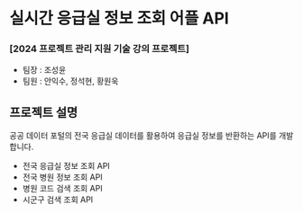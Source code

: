 # 실시간 응급실 정보 조회 어플 API
### [2024 프로젝트 관리 지원 기술 강의 프로젝트]

- 팀장 : 조성윤 
- 팀원 : 안익수, 정석현, 황원욱

## 프로젝트 설명
공공 데이터 포털의 전국 응급실 데이터를 활용하여 응급실 정보를 반환하는 API를 개발합니다.
- 전국 응급실 정보 조회 API
- 전국 병원 정보 조회 API
- 병원 코드 검색 조회 API
- 시군구 검색 조회 API
